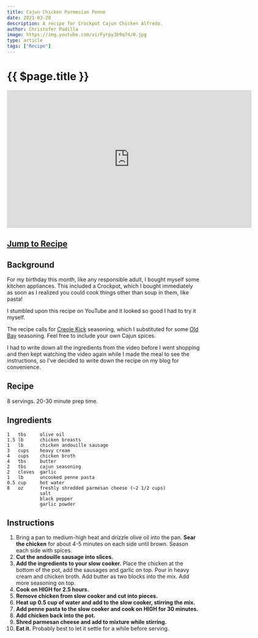 ```yaml
---
title: Cajun Chicken Parmesian Penne
date: 2021-03-28
description: A recipe for Crockpot Cajun Chicken Alfredo.
author: Christofer Padilla
image: https://img.youtube.com/vi/Fyrpy3b9q74/0.jpg
type: article
tags: ["Recipe"]
---
```


# {{ $page.title }}

<div class="resp-container">
  <iframe class="resp-iframe" width="640" height="360" src="https://www.youtube.com/embed/Fyrpy3b9q74" frameborder="0" allow="accelerometer; autoplay; clipboard-write; encrypted-media; gyroscope; picture-in-picture" allowfullscreen></iframe>
</div>

## [Jump to Recipe](#recipe)

## Background

For my birthday this month, like any responsible adult, I bought myself some kitchen appliances. This included a Crockpot, which I bought immediately as soon as I realized you could cook things other than soup in them, like pasta!

I stumbled upon this recipe on YouTube and it looked so good I had to try it myself.

The recipe calls for [Creole Kick](https://www.amazon.com/Original-Sweet-Smokie-Joe-Channels/dp/B07VWQG8G9) seasoning, which I substituted for some [Old Bay](https://www.amazon.com/OLD-BAY-Seasoning-6-oz/dp/B00OKAP56U) seasoning. Feel free to include your own Cajun spices.

I had to write down all the ingredients from the video before I went shopping and then kept watching the video again while I made the meal to see the instructions, so I've decided to write down the recipe on my blog for convenience.

## Recipe

8 servings. 20-30 minute prep time.

## Ingredients

<pre><code>1   tbs     olive oil
1.5 lb      chicken breasts
1   lb      chicken andouille sausage 
3   cups    heavy cream
4   cups    chicken broth
4   tbs     butter
2   tbs     cajun seasoning
2   cloves  garlic 
1   lb      uncooked penne pasta
0.5 cup     hot water
8   oz      freshly shredded parmesan cheese (~2 1/2 cups)
            salt
            black pepper
            garlic powder
</code></pre>

## Instructions

1. Bring a pan to medium-high heat and drizzle olive oil into the pan. **Sear the chicken** for about 4-5 minutes on each side until brown. Season each side with spices.
2. **Cut the andouille sausage into slices.**
3. **Add the ingredients to your slow cooker.** Place the chicken at the bottom of the pot, add the sausages and garlic on top. Pour in heavy cream and chicken broth. Add butter as two blocks into the mix. Add more seasoning on top.
4. **Cook on HIGH for 2.5 hours.**
5. **Remove chicken from slow cooker and cut into pieces.**
6. **Heat up 0.5 cup of water and add to the slow cooker, stirring the mix.**
7. **Add penne pasta to the slow cooker and cook on HIGH for 30 minutes.**
8. **Add chicken back into the pot.**
9. **Shred parmesan cheese and add to mixture while stirring.**
10. **Eat it.** Probably best to let it settle for a while before serving.

<TagLinks />

<Comments />
